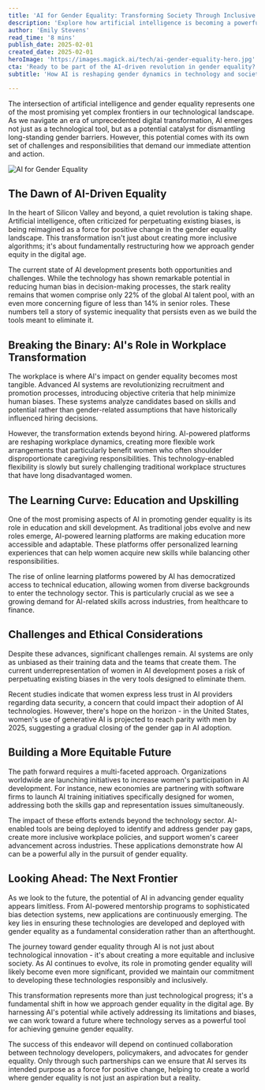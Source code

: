 ```yaml
---
title: 'AI for Gender Equality: Transforming Society Through Inclusive Innovation'
description: 'Explore how artificial intelligence is becoming a powerful force for gender equality, from revolutionizing workplace dynamics to democratizing education. Despite women comprising only 22% of the global AI talent pool, innovative initiatives and AI-powered solutions are helping to break down traditional barriers and create more inclusive opportunities across industries.'
author: 'Emily Stevens'
read_time: '8 mins'
publish_date: 2025-02-01
created_date: 2025-02-01
heroImage: 'https://images.magick.ai/tech/ai-gender-equality-hero.jpg'
cta: 'Ready to be part of the AI-driven revolution in gender equality? Follow us on LinkedIn for the latest insights and developments in inclusive AI innovation.'
subtitle: 'How AI is reshaping gender dynamics in technology and society'

---
```


The intersection of artificial intelligence and gender equality represents one of the most promising yet complex frontiers in our technological landscape. As we navigate an era of unprecedented digital transformation, AI emerges not just as a technological tool, but as a potential catalyst for dismantling long-standing gender barriers. However, this potential comes with its own set of challenges and responsibilities that demand our immediate attention and action.

![AI for Gender Equality](https://i.magick.ai/PIXE/1738432301116_magick_img.webp)

## The Dawn of AI-Driven Equality

In the heart of Silicon Valley and beyond, a quiet revolution is taking shape. Artificial intelligence, often criticized for perpetuating existing biases, is being reimagined as a force for positive change in the gender equality landscape. This transformation isn't just about creating more inclusive algorithms; it's about fundamentally restructuring how we approach gender equity in the digital age.

The current state of AI development presents both opportunities and challenges. While the technology has shown remarkable potential in reducing human bias in decision-making processes, the stark reality remains that women comprise only 22% of the global AI talent pool, with an even more concerning figure of less than 14% in senior roles. These numbers tell a story of systemic inequality that persists even as we build the tools meant to eliminate it.

## Breaking the Binary: AI's Role in Workplace Transformation

The workplace is where AI's impact on gender equality becomes most tangible. Advanced AI systems are revolutionizing recruitment and promotion processes, introducing objective criteria that help minimize human biases. These systems analyze candidates based on skills and potential rather than gender-related assumptions that have historically influenced hiring decisions.

However, the transformation extends beyond hiring. AI-powered platforms are reshaping workplace dynamics, creating more flexible work arrangements that particularly benefit women who often shoulder disproportionate caregiving responsibilities. This technology-enabled flexibility is slowly but surely challenging traditional workplace structures that have long disadvantaged women.

## The Learning Curve: Education and Upskilling

One of the most promising aspects of AI in promoting gender equality is its role in education and skill development. As traditional jobs evolve and new roles emerge, AI-powered learning platforms are making education more accessible and adaptable. These platforms offer personalized learning experiences that can help women acquire new skills while balancing other responsibilities.

The rise of online learning platforms powered by AI has democratized access to technical education, allowing women from diverse backgrounds to enter the technology sector. This is particularly crucial as we see a growing demand for AI-related skills across industries, from healthcare to finance.

## Challenges and Ethical Considerations

Despite these advances, significant challenges remain. AI systems are only as unbiased as their training data and the teams that create them. The current underrepresentation of women in AI development poses a risk of perpetuating existing biases in the very tools designed to eliminate them.

Recent studies indicate that women express less trust in AI providers regarding data security, a concern that could impact their adoption of AI technologies. However, there's hope on the horizon - in the United States, women's use of generative AI is projected to reach parity with men by 2025, suggesting a gradual closing of the gender gap in AI adoption.

## Building a More Equitable Future

The path forward requires a multi-faceted approach. Organizations worldwide are launching initiatives to increase women's participation in AI development. For instance, new economies are partnering with software firms to launch AI training initiatives specifically designed for women, addressing both the skills gap and representation issues simultaneously.

The impact of these efforts extends beyond the technology sector. AI-enabled tools are being deployed to identify and address gender pay gaps, create more inclusive workplace policies, and support women's career advancement across industries. These applications demonstrate how AI can be a powerful ally in the pursuit of gender equality.

## Looking Ahead: The Next Frontier

As we look to the future, the potential of AI in advancing gender equality appears limitless. From AI-powered mentorship programs to sophisticated bias detection systems, new applications are continuously emerging. The key lies in ensuring these technologies are developed and deployed with gender equality as a fundamental consideration rather than an afterthought.

The journey toward gender equality through AI is not just about technological innovation - it's about creating a more equitable and inclusive society. As AI continues to evolve, its role in promoting gender equality will likely become even more significant, provided we maintain our commitment to developing these technologies responsibly and inclusively.

This transformation represents more than just technological progress; it's a fundamental shift in how we approach gender equality in the digital age. By harnessing AI's potential while actively addressing its limitations and biases, we can work toward a future where technology serves as a powerful tool for achieving genuine gender equality.

The success of this endeavor will depend on continued collaboration between technology developers, policymakers, and advocates for gender equality. Only through such partnerships can we ensure that AI serves its intended purpose as a force for positive change, helping to create a world where gender equality is not just an aspiration but a reality.